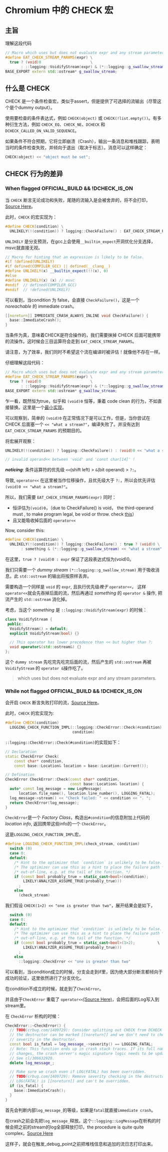 # Chromium 中的 CHECK 宏

## 主旨

理解这段代码

```c++
// Macro which uses but does not evaluate expr and any stream parameters.
#define EAT_CHECK_STREAM_PARAMS(expr) \
  true ? (void)0                      \
       : ::logging::VoidifyStream(expr) & (*::logging::g_swallow_stream)
BASE_EXPORT extern std::ostream* g_swallow_stream;
```

## 什么是 CHECK

CHECK 是一个条件检查宏，类似于assert，但是提供了可选择的流输出（尽管这个是个dummy output）。

使用要检查的条件表达式，例如 `CHECK(object)` 或 `CHECK(!list.empty())`。有多种衍生方法，例如 `CHECK_EQ`、`CHECK_NE`、`DCHECK` 和 `DCHECK_CALLED_ON_VALID_SEQUENCE`。

如果条件不符合预期，它将立即崩溃（Crash），输出一条消息和堆栈跟踪，表明当时的条件检查失败，并倾向于退出（取决于标志）。消息可以这样确定：

```c++
CHECK(object) << "object must be set";
```

## CHECK 行为的差异

### When flagged OFFICIAL_BUILD && !DCHECK_IS_ON

当 `CHECK` 断言无论成功和失败，尾随的流输入是会被舍弃的，将不会打印，[Source Here](https://source.chromium.org/chromium/chromium/src/+/main:base/check.h;l=205;bpv=0;bpt=1)。

此时，`CHECK` 的宏实现为：

```c++
#define CHECK(condition) \
  UNLIKELY(!(condition)) ? logging::CheckFailure() : EAT_CHECK_STREAM_PARAMS()
```

`UNLIKELY` 是分支预测，在gcc上会使用`__builtin_expect`开洞优化分支选择，msvc就直接无视。

```c++
// Macro for hinting that an expression is likely to be false.
#if !defined(UNLIKELY)
#if defined(COMPILER_GCC) || defined(__clang__)
#define UNLIKELY(x) __builtin_expect(!!(x), 0)
#else
#define UNLIKELY(x) (x) // msvc
#endif  // defined(COMPILER_GCC)
#endif  // !defined(UNLIKELY)
```

可以看到，当condition 为 false，会直接 `CheckFailure()`，这是一个 *noreachable* 的 immediate crash。

```c++
[[noreturn]] IMMEDIATE_CRASH_ALWAYS_INLINE void CheckFailure() {
  base::ImmediateCrash();
}
```

当条件为真，意味着CHECK是符合操作的，我们需要抹掉 CHECK 后面可能携带的流操作。这时候会三目运算符会走到 `EAT_CHECK_STREAM_PARAMS`。

请注意，为了效率，我们同时不希望这个流在编译时被评估！就像他不存在一样。

仔细理解这段代码：

```c++
// Macro which uses but does not evaluate expr and any stream parameters.
#define EAT_CHECK_STREAM_PARAMS(expr) \
  true ? (void)0                      \
       : ::logging::VoidifyStream(expr) & (*::logging::g_swallow_stream)
BASE_EXPORT extern std::ostream* g_swallow_stream;
```

乍一看，既然恒为true，似乎和 `(void)0` 恒等，秉着 code clean 的行为，不如直接替换。这里是一个[最小实现](https://godbolt.org/z/GxobfbMdo)。

可以观察到，简单的 `(void)0` 在正常情况下是可以工作，但是，当你尝试在 CHECK 后面塞一个 `<< "what a stream?"`，编译失败了。并没有达到 `EAT_CHECK_STREAM_PARAMS` 的预期目的。

将宏展开观察：

```c++
UNLIKELY(!(condition)) ? logging::CheckFailure() : (void)0 << "what a stream?"  // Oops...

// invalid operand<< between 'void' and 'const char[14]' !
```

***noticing***: 条件运算符的优先级 `<<`(shift left) > `&`(bit operand) > `?:`。

导致, `operator<<` 在这里被当作位移操作，且优先级大于 `?:`，所以会优先评估 `(void)0 << "what a stream?"`。

所以，我们需要 `EAT_CHECK_STREAM_PARAMS(expr)` 同时：

- 恒评估为`(void)0`，（due to CheckFailure() is void， the third-operand must , to make program legal, be void or throw. check [this](https://en.cppreference.com/w/cpp/language/operator_other)）
- 且又能吸收掉后面的 `operator<<`

Now, consider this:

```c++
#define CHECK(condition) \
  UNLIKELY(!(condition)) ? logging::CheckFailure() : true ? (void)0 \
       : something & (*::logging::g_swallow_stream) << "what a stream"
```

在这里，`true ? (void)0 : expr` 保证了这段表达式恒为(void)0。

我们只需要一个 *dummy stream* `(*::logging::g_swallow_stream)` 用于吸收消息。此 `std::ostream` 的输出将按原样丢弃。

需要构造一个同样是 `void` 的 `expr`, 且执行优先级*晚于* `operator<<`， 这样`operator<<`就会先吞掉后面的流，然后再通过 *something* 的 `operator &` 操作, 把流产生的 `std::ostream` 消化掉。

考虑，当这个 *something* 是 `::logging::VoidifyStream(expr)` 的时候：

```c++
class VoidifyStream {
 public:
  VoidifyStream() = default;
  explicit VoidifyStream(bool) {}

  // This operator has lower precedence than << but higher than ?:
  void operator&(std::ostream&) {}
};
```

这个 `dummy stream` 先吃完先吃完后面的流，然后产生的 `std::ostream` 再被 `VoidifyStream` 的 `operator &`操作吃了。

> which uses but does not evaluate expr and any stream parameters.

### While not flagged OFFICIAL_BUILD && !DCHECK_IS_ON

会开启 `CHECK` 断言失败打印的流，[Source Here](https://source.chromium.org/chromium/chromium/src/+/main:base/check.h;l=213;bpv=0;bpt=1)。

此时，`CHECK` 的宏实现为:

```c++
#define CHECK(condition)                                                \
  LOGGING_CHECK_FUNCTION_IMPL(::logging::CheckError::Check(#condition), \
                              condition)
```

`::logging::CheckError::Check(#condition)`的实现如下：

```c++
// Declaration
static CheckError Check(
    const char* condition,
    const base::Location& location = base::Location::Current());

// Defination
CheckError CheckError::Check(const char* condition,
                             const base::Location& location) {
  auto* const log_message = new LogMessage(
      location.file_name(), location.line_number(), LOGGING_FATAL);
  log_message->stream() << "Check failed: " << condition << ". ";
  return CheckError(log_message);
}
```

`CheckError`是一个 *Factory Class*，构造出`#condition`的信息附加上代码的 *location info*, 返回携带这些info的一个 `CheckError`。

这是`LOGGING_CHECK_FUNCTION_IMPL`宏，

```c++
#define LOGGING_CHECK_FUNCTION_IMPL(check_stream, condition)              \
  switch (0)                                                              \
  case 0:                                                                 \
  default:                                                                \
    /* Hint to the optimizer that `condition` is unlikely to be false. */ \
    /* The optimizer can use this as a hint to place the failure path */  \
    /* out-of-line, e.g. at the tail of the function. */                  \
    if (const bool probably_true = static_cast<bool>(condition);          \
        LIKELY(ANALYZER_ASSUME_TRUE(probably_true)))                      \
      ;                                                                   \
    else                                                                  \
      (check_stream)
```

我们假设 `CHECK(1>2) << "one is greater than two"`，展开结果会是如下，

```c++
  switch (0)                                                              \
  case 0:                                                                 \
  default:                                                                \
    /* Hint to the optimizer that `condition` is unlikely to be false. */ \
    /* The optimizer can use this as a hint to place the failure path */  \
    /* out-of-line, e.g. at the tail of the function. */                  \
    if (const bool probably_true = static_cast<bool>(1>2);          \
        LIKELY(ANALYZER_ASSUME_TRUE(probably_true)))                      \
      ;                                                                   \
    else                                                                  \
      ::logging::CheckError << "one is greater than two"
```

可以看到，当condition成立的时候，分支会走到if里，因为绝大部分断言都倾向于成功的验证，这里依然进行了分支优化。

在condition不成立的时候，就走到了`CheckError`。

并且由于`CheckError` 重载了 `operator<<`[(Source Here)](https://source.chromium.org/chromium/chromium/src/+/main:base/check.h;l=120;bpv=0;bpt=1)，会把后面的Log写入到stream里。

在 `CheckError` 析构的时候：

```c++
CheckError::~CheckError() {
  // TODO(crbug.com/1409729): Consider splitting out CHECK from DCHECK so that
  // the destructor can be marked [[noreturn]] and we don't need to check
  // severity in the destructor.
  const bool is_fatal = log_message_->severity() == LOGGING_FATAL;
  // Note: This function ends up in crash stack traces. If its full name
  // changes, the crash server's magic signature logic needs to be updated.
  // See cl/306632920.
  delete log_message_;

  // Make sure we crash even if LOG(FATAL) has been overridden.
  // TODO(crbug.com/1409729): Remove severity checking in the destructor when
  // LOG(FATAL) is [[noreturn]] and can't be overridden.
  if (is_fatal) {
    base::ImmediateCrash();
  }
}
```

首先会判断内部`log_message_`的等级，如果是`fatal`就直接`immediate crash`。

在crash之前会先把`log_message_`释放。这个`::logging::LogMessage`在析构的时候会把之前的stream的log全部释放打印，the procedure is quite quite complex，[Source Here](https://source.chromium.org/chromium/chromium/src/+/main:base/logging.cc;l=720;drc=c177416839ec7a3fe2fe6e91a7e8e519248f96bd;bpv=0;bpt=1)

这样子，就会在触发_debug_point之前把堆栈信息和追加的流日志打印出来。
